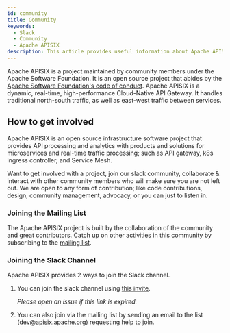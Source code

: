 ```yaml
---
id: community
title: Community
keywords:
  - Slack
  - Community
  - Apache APISIX
description: This article provides useful information about Apache APISIX's Community, including 2 ways to join the Slack channel.
---
```



Apache APISIX is a project maintained by community members under the Apache Software Foundation.
It is an open source project that abides by the [Apache Software Foundation's code of conduct](https://www.apache.org/foundation/policies/conduct.html). Apache APISIX is a dynamic, real-time, high-performance Cloud-Native API Gateway. It handles traditional north-south traffic, as well as east-west traffic between services.

## How to get involved

Apache APISIX is an open source infrastructure software project that provides API processing and analytics with products and solutions for microservices and real-time traffic processing; such as API gateway, k8s ingress controller, and Service Mesh.

Want to get involved with a project, join our slack community, collaborate & interact with other community members who will make sure you are not left out. We are open to any form of contribution; like code contributions, design, community management, advocacy, or you can just to listen in.

### Joining the Mailing List

The Apache APISIX project is built by the collaboration of the community and great contributors. Catch up on other activities in this community by subscribing to the [mailing list](https://apisix.apache.org/docs/general/subscribe-guide).

### Joining the Slack Channel

Apache APISIX provides 2 ways to join the Slack channel.

1. You can join the slack channel using [this invite](https://join.slack.com/t/the-asf/shared_invite/zt-vlfbf7ch-HkbNHiU_uDlcH_RvaHv9gQ).

   _Please open an issue if this link is expired._

2. You can also join via the mailing list by sending an email to the list ([dev@apisix.apache.org](mailto:dev@apisix.apache.org)) requesting help to join.

